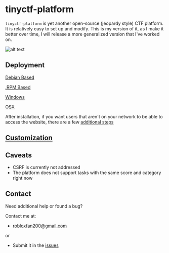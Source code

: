 tinyctf-platform
================

`tinyctf-platform` is yet another open-source (jeopardy style) CTF platform. It is relatively easy to set up and modify.
This is my version of it, as I make it better over time, I will release a more generalized version that I've worked on.

![alt text](http://i.imgur.com/dqGeLNM.jpg "tinyctf-platform in action")

Deployment
----------

[Debian Based](https://github.com/huner2/Tiny-CTF-Platform/blob/master/DebianInstall.md)

[.RPM Based](https://github.com/huner2/Tiny-CTF-Platform/blob/master/RPMInstall.md)

[Windows](https://github.com/huner2/Tiny-CTF-Platform/blob/master/WindowsInstall.md)

[OSX](https://github.com/huner2/Tiny-CTF-Platform/blob/master/OSXInstall.md)

After installation, if you want users that aren't on your network to be able to access the website, there are a few [additional steps](https://github.com/huner2/Tiny-CTF-Platform/blob/master/External.md)

[Customization](https://github.com/huner2/Tiny-CTF-Platform/blob/masterCustomization.md)
-------

Caveats
-------

* CSRF is currently not addressed
* The platform does not support tasks with the same score and category right now

Contact
-------
Need additional help or found a bug?

Contact me at:
* robloxfan200@gmail.com

or
* Submit it in the [issues](https://github.com/huner2/Tiny-CTF-Platform/issues) 
